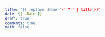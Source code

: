 ```yaml
---
title: "{{ replace .Name "-" " " | title }}"
date: {{ .Date }}
draft: true
comments: true
math: false
---
```


